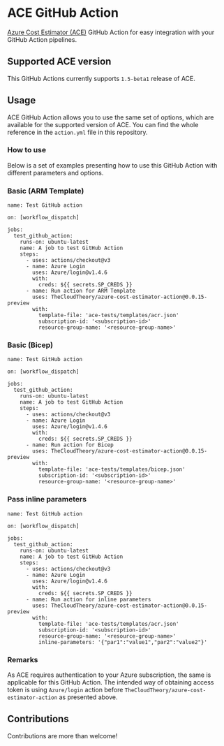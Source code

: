 # ACE GitHub Action
[Azure Cost Estimator (ACE)](https://github.com/TheCloudTheory/arm-estimator) GitHub Action for easy integration with your GitHub Action pipelines. 

## Supported ACE version
This GitHub Actions currently supports `1.5-beta1` release of ACE.

## Usage
ACE GitHub Action allows you to use the same set of options, which are available for the supported version of ACE. You can find the whole reference in the `action.yml` file in this repository.

### How to use
Below is a set of examples presenting how to use this GitHub Action with different parameters and options.

### Basic (ARM Template)
```
name: Test GitHub action

on: [workflow_dispatch]

jobs:
  test_github_action:
    runs-on: ubuntu-latest
    name: A job to test GitHub Action
    steps:
      - uses: actions/checkout@v3
      - name: Azure Login
        uses: Azure/login@v1.4.6
        with:
          creds: ${{ secrets.SP_CREDS }}
      - name: Run action for ARM Template
        uses: TheCloudTheory/azure-cost-estimator-action@0.0.15-preview
        with:
          template-file: 'ace-tests/templates/acr.json'
          subscription-id: '<subscription-id>'
          resource-group-name: '<resource-group-name>'
```

### Basic (Bicep)
```
name: Test GitHub action

on: [workflow_dispatch]

jobs:
  test_github_action:
    runs-on: ubuntu-latest
    name: A job to test GitHub Action
    steps:
      - uses: actions/checkout@v3
      - name: Azure Login
        uses: Azure/login@v1.4.6
        with:
          creds: ${{ secrets.SP_CREDS }}
      - name: Run action for Bicep
        uses: TheCloudTheory/azure-cost-estimator-action@0.0.15-preview
        with:
          template-file: 'ace-tests/templates/bicep.json'
          subscription-id: '<subscription-id>'
          resource-group-name: '<resource-group-name>'
```

### Pass inline parameters
```
name: Test GitHub action

on: [workflow_dispatch]

jobs:
  test_github_action:
    runs-on: ubuntu-latest
    name: A job to test GitHub Action
    steps:
      - uses: actions/checkout@v3
      - name: Azure Login
        uses: Azure/login@v1.4.6
        with:
          creds: ${{ secrets.SP_CREDS }}
      - name: Run action for inline parameters
        uses: TheCloudTheory/azure-cost-estimator-action@0.0.15-preview
        with:
          template-file: 'ace-tests/templates/acr.json'
          subscription-id: '<subscription-id>'
          resource-group-name: '<resource-group-name>'
          inline-parameters: '{"par1":"value1","par2":"value2"}'
```

### Remarks
As ACE requires authentication to your Azure subscription, the same is applicable for this GitHub Action. The intended way of obtaining access token is using `Azure/login` action before `TheCloudTheory/azure-cost-estimator-action` as presented above.

## Contributions
Contributions are more than welcome!
